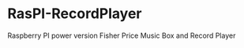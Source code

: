 RasPI-RecordPlayer
==================

Raspberry PI power version Fisher Price Music Box and Record Player
